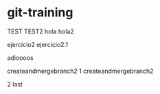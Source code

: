 # git-training
TEST
TEST2
hola
hola2

ejercicio2
ejercicio2.1

adioooos

createandmergebranch2
1
createandmergebranch2

2
last
